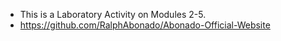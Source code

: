 - This is a Laboratory Activity on Modules 2-5.
 - https://github.com/RalphAbonado/Abonado-Official-Website
